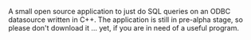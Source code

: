 A small open source application to just do SQL queries on an ODBC datasource written in C++. The application is still in pre-alpha stage, so please don't download it ... yet, if you are in need of a useful program.